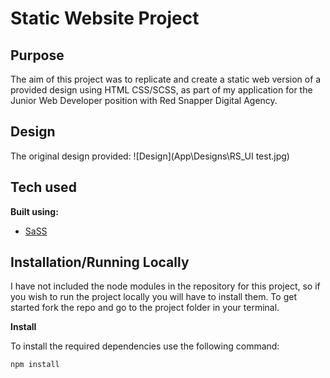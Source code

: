 # Static Website Project

## Purpose

The aim of this project was to replicate and create a static web version of a provided design using HTML CSS/SCSS, as part of my application for the Junior Web Developer position with Red Snapper Digital Agency.

## Design

The original design provided:
![Design](App\Designs\RS_UI test.jpg)

## Tech used

<b>Built using:</b>

- [SaSS](https://sass-lang.com/)

## Installation/Running Locally

I have not included the node modules in the repository for this project, so if you wish to run the project locally you will have to install them. To get started fork the repo and go to the project folder in your terminal.

**Install**

To install the required dependencies use the following command:

`npm install`
